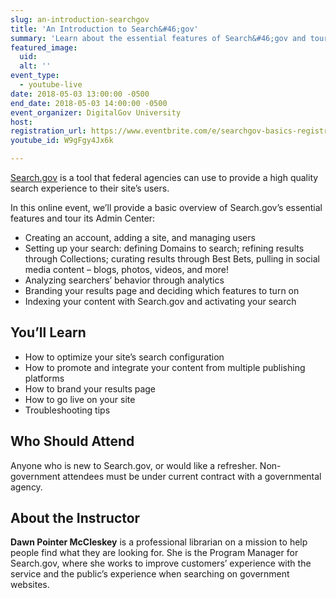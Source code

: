 ```yaml
---
slug: an-introduction-searchgov
title: 'An Introduction to Search&#46;gov'
summary: 'Learn about the essential features of Search&#46;gov and tour its Admin Center.'
featured_image: 
  uid: 
  alt: ''
event_type: 
  - youtube-live
date: 2018-05-03 13:00:00 -0500
end_date: 2018-05-03 14:00:00 -0500
event_organizer: DigitalGov University
host: 
registration_url: https://www.eventbrite.com/e/searchgov-basics-registration-45389799111
youtube_id: W9gFgy4Jx6k

---
```


[Search.gov](https://search.gov/)  is a tool that federal agencies can use to provide a high quality search experience to their site’s users. 

In this online event, we’ll provide a basic overview of Search.gov’s essential features and tour its Admin Center:

- Creating an account, adding a site, and managing users
- Setting up your search: defining Domains to search; refining results through Collections; curating results through Best Bets, pulling in social media content – blogs, photos, videos, and more!
- Analyzing searchers’ behavior through analytics
- Branding your results page and deciding which features to turn on
- Indexing your content with Search.gov and activating your search

## You’ll Learn

- How to optimize your site’s search configuration
- How to promote and integrate your content from multiple publishing platforms
- How to brand your results page
- How to go live on your site
- Troubleshooting tips

## Who Should Attend

Anyone who is new to Search.gov, or would like a refresher. Non-government attendees must be under current contract with a governmental agency. 

## About the Instructor

**Dawn Pointer McCleskey** is a professional librarian on a mission to help people find what they are looking for. She is the Program Manager for Search.gov, where she works to improve customers’ experience with the service and the public’s experience when searching on government websites.
